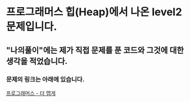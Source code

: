 # 프로그래머스 힙(Heap)에서 나온 level2 문제입니다.
## "나의풀이"에는 제가 직접 문제를 푼 코드와 그것에 대한 생각을 적었습니다.
### 문제의 링크는 아래에 있습니다.
<a href="https://programmers.co.kr/learn/courses/30/lessons/42626" target="_blank">프로그래머스 - 더 맵게</a>
